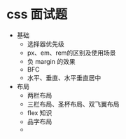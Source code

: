 # css 面试题
- 基础
  - 选择器优先级
  - px、em、rem的区别及使用场景
  - 负 margin 的效果
  - BFC
  - 水平、垂直、水平垂直居中
- 布局
  - 两栏布局
  - 三栏布局、圣杯布局、双飞翼布局
  - flex 知识
  - 品字布局
  - 